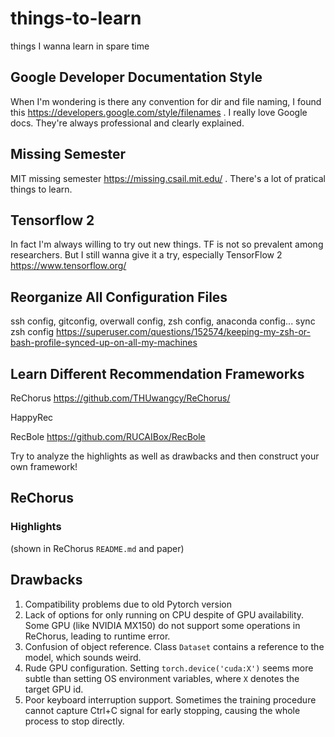# things-to-learn

things I wanna learn in spare time

## Google Developer Documentation Style
When I'm wondering is there any convention for dir and file naming, I found this https://developers.google.com/style/filenames .
I really love Google docs. They're always professional and clearly explained.

## Missing Semester
MIT missing semester https://missing.csail.mit.edu/ . There's a lot of pratical things to learn.

## Tensorflow 2
In fact I'm always willing to try out new things. TF is not so prevalent among researchers. But I still wanna give it a try, especially TensorFlow 2
https://www.tensorflow.org/

## Reorganize All Configuration Files
ssh config, gitconfig, overwall config, zsh config, anaconda config...
sync zsh config https://superuser.com/questions/152574/keeping-my-zsh-or-bash-profile-synced-up-on-all-my-machines

## Learn Different Recommendation Frameworks
ReChorus https://github.com/THUwangcy/ReChorus/

HappyRec

RecBole https://github.com/RUCAIBox/RecBole

Try to analyze the highlights as well as drawbacks and then construct your own framework!

## ReChorus
### Highlights
(shown in ReChorus `README.md` and paper)

## Drawbacks
1. Compatibility problems due to old Pytorch version
2. Lack of options for only running on CPU despite of GPU availability. Some GPU (like NVIDIA MX150) do not support some operations in ReChorus, leading to runtime error.
3. Confusion of object reference. Class `Dataset` contains a reference to the model, which sounds weird.
4. Rude GPU configuration. Setting `torch.device('cuda:X')` seems more subtle than setting OS environment variables, where `X` denotes the target GPU id.
5. Poor keyboard interruption support. Sometimes the training procedure cannot capture Ctrl+C signal for early stopping, causing the whole process to stop directly.
